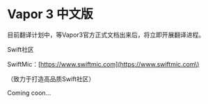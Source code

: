 # Vapor 3 中文版

目前翻译计划中，等Vapor3官方正式文档出来后，将立即开展翻译进程。



Swift社区

SwiftMic：[https://www.swiftmic.com](https://www.swiftmic.com\)

（致力于打造高品质Swift社区）



Coming coon...

